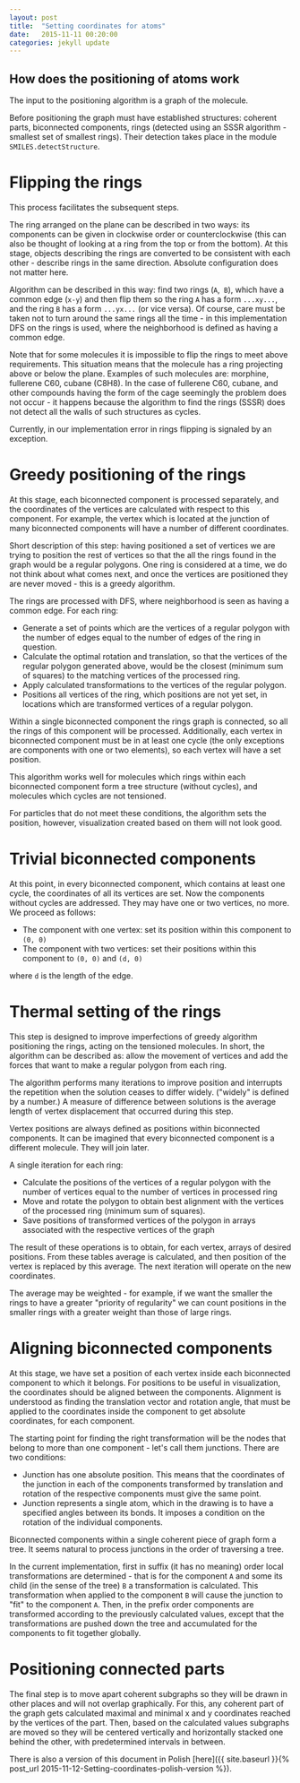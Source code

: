 ```yaml
---
layout: post
title:  "Setting coordinates for atoms"
date:   2015-11-11 00:20:00
categories: jekyll update
---
```


## How does the positioning of atoms work

The input to the positioning algorithm is a graph of the molecule.

Before positioning the graph must have established structures: coherent parts, biconnected components, rings (detected using an SSSR algorithm - smallest set of smallest rings). Their detection takes place in the module `SMILES.detectStructure`.

# Flipping the rings

This process facilitates the subsequent steps.

The ring arranged on the plane can be described in two ways: its components can be given in clockwise order or counterclockwise (this can also be thought of looking at a ring from the top or from the bottom). At this stage, objects describing the rings are converted to be consistent with each other - describe rings in the same direction. Absolute configuration does not matter here.

Algorithm can be described in this way: find two rings (`A`,` B`), which have a common edge (`x-y`) and then flip them so the ring `A` has a form `...xy...`, and the ring `B` has a form `...yx...` (or vice versa). Of course, care must be taken not to turn around the same rings all the time - in this implementation DFS on the rings is used, where the neighborhood is defined as having a common edge.

Note that for some molecules it is impossible to flip the rings to meet above requirements. This situation means that the molecule has a ring projecting above or below the plane. Examples of such molecules are: morphine, fullerene C60, cubane (C8H8). In the case of fullerene C60, cubane, and other compounds having the form of the cage seemingly the problem does not occur - it happens because the algorithm to find the rings (SSSR) does not detect all the walls of such structures as cycles.

Currently, in our implementation error in rings flipping is signaled by an exception.

# Greedy positioning of the rings

At this stage, each biconnected component is processed separately, and the coordinates of the vertices are calculated with respect to this component. For example, the vertex which is located at the junction of many biconnected components will have a number of different coordinates.

Short description of this step: having positioned a set of vertices we are trying to position the rest of vertices so that the all the rings found in the graph would be a regular polygons. One ring is considered at a time, we do not think about what comes next, and once the vertices are positioned they are never moved - this is a greedy algorithm.

The rings are processed with DFS, where neighborhood is seen as having a common edge. For each ring:

 * Generate a set of points which are the vertices of a regular polygon with the number of edges equal to the number of edges of the ring in question.
 * Calculate the optimal rotation and translation, so that the vertices of the regular polygon generated above, would be the closest (minimum sum of squares) to the matching vertices of the processed ring.
 * Apply calculated transformations to the vertices of the regular polygon.
 * Positions all vertices of the ring, which positions are not yet set, in locations which are transformed vertices of a regular polygon.

Within a single biconnected component the rings graph is connected, so all the rings of this component will be processed. Additionally, each vertex in biconnected component must be in at least one cycle (the only exceptions are components with one or two elements), so each vertex will have a set position.

This algorithm works well for molecules which rings within each biconnected component form a tree structure (without cycles), and molecules which cycles are not tensioned.

For particles that do not meet these conditions, the algorithm sets the position, however, visualization created based on them will not look good.

# Trivial biconnected components

At this point, in every biconnected component, which contains at least one cycle, the coordinates of all its vertices are set. Now the components without cycles are addressed. They may have one or two vertices, no more. We proceed as follows:

 * The component with one vertex: set its position within this component to `(0, 0)`
 * The component with two vertices: set their positions within this component to `(0, 0)` and `(d, 0)`

where `d` is the length of the edge.

# Thermal setting of the rings

This step is designed to improve imperfections of greedy algorithm positioning the rings, acting on the tensioned molecules. In short, the algorithm can be described as: allow the movement of vertices and add the forces that want to make a regular polygon from each ring.

The algorithm performs many iterations to improve position and interrupts the repetition when the solution ceases to differ widely. ("widely" is defined by a number.) A measure of difference between solutions is the average length of  vertex displacement that occurred during this step.

Vertex positions are always defined as positions within biconnected components. It can be imagined that every biconnected component is a different molecule. They will join later.

A single iteration for each ring:

 * Calculate the positions of the vertices of a regular polygon with the number of vertices equal to the number of vertices in processed ring
 * Move and rotate the polygon to obtain best alignment with the vertices of the processed ring (minimum sum of squares).
 * Save positions of transformed vertices of the polygon in arrays associated with the respective vertices of the graph

The result of these operations is to obtain, for each vertex, arrays of desired positions. From these tables average is calculated, and then position of the vertex is replaced by this average. The next iteration will operate on the new coordinates.

The average may be weighted - for example, if we want the smaller the rings to have a greater "priority of regularity" we can count positions in the smaller rings with a greater weight than those of large rings.

# Aligning biconnected components

At this stage, we have set a position of each vertex inside each biconnected component to which it belongs. For positions to be useful in visualization, the coordinates should be aligned between the components. Alignment is understood as finding the translation vector and rotation angle, that must be applied to the coordinates inside the component to get absolute coordinates, for each component.

The starting point for finding the right transformation will be the nodes that belong to more than one component - let's call them junctions. There are two conditions:

 * Junction has one absolute position. This means that the coordinates of the junction in each of the components transformed by translation and rotation of the respective components must give the same point.
 * Junction represents a single atom, which in the drawing is to have a specified angles between its bonds. It imposes a condition on the rotation of the individual components.

Biconnected components within a single coherent piece of graph form a tree. It seems natural to process junctions in the order of traversing a tree.

In the current implementation, first in suffix (it has no meaning) order local transformations are determined - that is for the component `A` and some its child (in the sense of the tree) `B` a transformation is calculated. This transformation when applied to the component `B` will cause the junction to "fit" to the component `A`. Then, in the prefix order components are transformed according to the previously calculated values, except that the transformations are pushed down the tree and accumulated for the components to fit together globally.

# Positioning connected parts

The final step is to move apart coherent subgraphs so they will be drawn in other places and will not overlap graphically. For this, any coherent part of the graph gets calculated maximal and minimal x and y coordinates reached by the vertices of the part. Then, based on the calculated values subgraphs are moved so they will be centered vertically and horizontally stacked one behind the other, with predetermined intervals in between.

There is also a version of this document in Polish [here]({{ site.baseurl }}{% post_url 2015-11-12-Setting-coordinates-polish-version %}).
